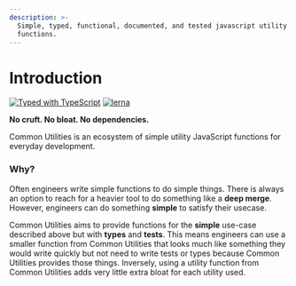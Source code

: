 ```yaml
---
description: >-
  Simple, typed, functional, documented, and tested javascript utility
  functions.
---
```


# Introduction

[![Typed with TypeScript](https://camo.githubusercontent.com/69ea44e002591f4d18f9d1ee7660e8c49bbf4e673405eb058e3af515a193d376/68747470733a2f2f666c61742e62616467656e2e6e65742f62616467652f69636f6e2f54797065643f69636f6e3d74797065736372697074266c6162656c266c6162656c436f6c6f723d626c756526636f6c6f723d353535353535)](https://camo.githubusercontent.com/69ea44e002591f4d18f9d1ee7660e8c49bbf4e673405eb058e3af515a193d376/68747470733a2f2f666c61742e62616467656e2e6e65742f62616467652f69636f6e2f54797065643f69636f6e3d74797065736372697074266c6162656c266c6162656c436f6c6f723d626c756526636f6c6f723d353535353535) [![lerna](https://camo.githubusercontent.com/3bc63f921dd60bac6d91aa900ef570c928b2aa4c2124ed23647e8fe9d2232853/68747470733a2f2f696d672e736869656c64732e696f2f62616467652f6d61696e7461696e6564253230776974682d6c65726e612d6363303066662e737667)](https://lerna.js.org/)

**No cruft. No bloat. No dependencies.**

Common Utilities is an ecosystem of simple utility JavaScript functions for everyday development. 

### Why?

Often engineers write simple functions to do simple things. There is always an option to reach for a heavier tool to do something like a **deep merge**. However, engineers can do something **simple** to satisfy their usecase.   
  
Common Utilities aims to provide functions for the **simple** use-case described above but with **types** and **tests**. This means engineers can use a smaller function from Common Utilities that looks much like something they would write quickly but not need to write tests or types because Common Utilities provides those things. Inversely, using a utility function from Common Utilities adds very little extra bloat for each utility used. 



